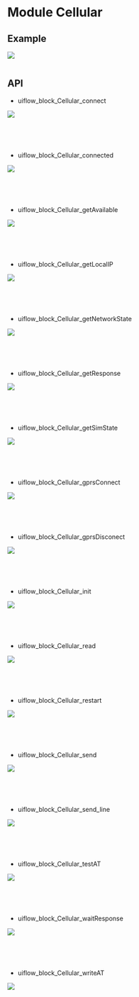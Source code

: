 # Module Cellular

## Example

<img class="blockly_svg" src="example.svg">

```python

```

## API
- uiflow_block_Cellular_connect
<img class="blockly_svg" src="https://makerandcoder.com/MCLab/blockly/modules/cellular/uiflow_block_Cellular_connect.svg">

```python

```

<br><br>
- uiflow_block_Cellular_connected
<img class="blockly_svg" src="https://makerandcoder.com/MCLab/blockly/modules/cellular/uiflow_block_Cellular_connected.svg">

```python

```

<br><br>
- uiflow_block_Cellular_getAvailable
<img class="blockly_svg" src="https://makerandcoder.com/MCLab/blockly/modules/cellular/uiflow_block_Cellular_getAvailable.svg">

```python

```

<br><br>
- uiflow_block_Cellular_getLocalIP
<img class="blockly_svg" src="https://makerandcoder.com/MCLab/blockly/modules/cellular/uiflow_block_Cellular_getLocalIP.svg">

```python

```

<br><br>
- uiflow_block_Cellular_getNetworkState
<img class="blockly_svg" src="https://makerandcoder.com/MCLab/blockly/modules/cellular/uiflow_block_Cellular_getNetworkState.svg">

```python

```

<br><br>
- uiflow_block_Cellular_getResponse
<img class="blockly_svg" src="https://makerandcoder.com/MCLab/blockly/modules/cellular/uiflow_block_Cellular_getResponse.svg">

```python

```

<br><br>
- uiflow_block_Cellular_getSimState
<img class="blockly_svg" src="https://makerandcoder.com/MCLab/blockly/modules/cellular/uiflow_block_Cellular_getSimState.svg">

```python

```

<br><br>
- uiflow_block_Cellular_gprsConnect
<img class="blockly_svg" src="https://makerandcoder.com/MCLab/blockly/modules/cellular/uiflow_block_Cellular_gprsConnect.svg">

```python

```

<br><br>
- uiflow_block_Cellular_gprsDisconect
<img class="blockly_svg" src="https://makerandcoder.com/MCLab/blockly/modules/cellular/uiflow_block_Cellular_gprsDisconect.svg">

```python

```

<br><br>
- uiflow_block_Cellular_init
<img class="blockly_svg" src="https://makerandcoder.com/MCLab/blockly/modules/cellular/uiflow_block_Cellular_init.svg">

```python

```

<br><br>
- uiflow_block_Cellular_read
<img class="blockly_svg" src="https://makerandcoder.com/MCLab/blockly/modules/cellular/uiflow_block_Cellular_read.svg">

```python

```

<br><br>
- uiflow_block_Cellular_restart
<img class="blockly_svg" src="https://makerandcoder.com/MCLab/blockly/modules/cellular/uiflow_block_Cellular_restart.svg">

```python

```

<br><br>
- uiflow_block_Cellular_send
<img class="blockly_svg" src="https://makerandcoder.com/MCLab/blockly/modules/cellular/uiflow_block_Cellular_send.svg">

```python

```

<br><br>
- uiflow_block_Cellular_send_line
<img class="blockly_svg" src="https://makerandcoder.com/MCLab/blockly/modules/cellular/uiflow_block_Cellular_send_line.svg">

```python

```

<br><br>
- uiflow_block_Cellular_testAT
<img class="blockly_svg" src="https://makerandcoder.com/MCLab/blockly/modules/cellular/uiflow_block_Cellular_testAT.svg">

```python

```

<br><br>
- uiflow_block_Cellular_waitResponse
<img class="blockly_svg" src="https://makerandcoder.com/MCLab/blockly/modules/cellular/uiflow_block_Cellular_waitResponse.svg">

```python

```

<br><br>
- uiflow_block_Cellular_writeAT
<img class="blockly_svg" src="https://makerandcoder.com/MCLab/blockly/modules/cellular/uiflow_block_Cellular_writeAT.svg">

```python

```



